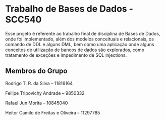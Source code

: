 # Trabalho de Bases de Dados - SCC540

Esse projeto é referente ao trabalho final de disciplina de Bases de Dados, onde foi implementado, além dos modelos conceituais e relacionais, os comando de DDL e alguns DML, bem como uma aplicação onde alguns conceitos de utilização de bancos de dados são explorados, como tratamento de exceções e impedimento de SQL injections.

## Membros do Grupo

Rodrigo T. R. da Silva – 11816164

Fellipe Tripovichy Andrade – 9850332

Rafael Jun Morita – 10845040

Heitor Camilo de Freitas e Oliveira – 11297785
